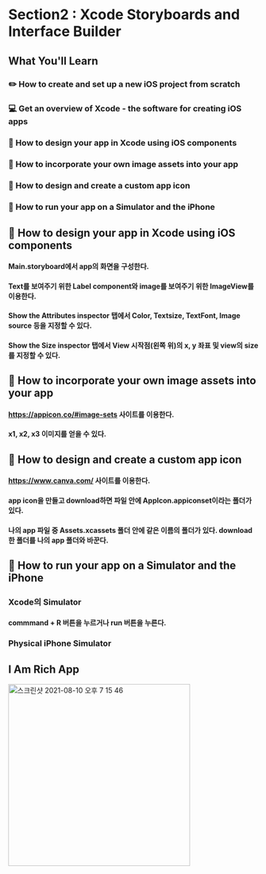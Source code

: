 # Section2 : Xcode Storyboards and Interface Builder
## What You'll Learn
### ✏️ How to create and set up a new iOS project from scratch
### 💻 Get an overview of Xcode - the software for creating iOS apps
### 🎨 How to design your app in Xcode using iOS components
### 🌃 How to incorporate your own image assets into your app
### 📱 How to design and create a custom app icon
### 🤳 How to run your app on a Simulator and the iPhone
### 
## 🎨 How to design your app in Xcode using iOS components
#### Main.storyboard에서 app의 화면을 구성한다.
#### Text를 보여주기 위한 Label component와 image를 보여주기 위한 ImageView를 이용한다.
#### Show the Attributes inspector 탭에서 Color, Textsize, TextFont, Image source 등을 지정할 수 있다.
#### Show the Size inspector 탭에서 View 시작점(왼쪽 위)의 x, y 좌표 및 view의 size를 지정할 수 있다.
### 
## 🌃 How to incorporate your own image assets into your app
#### https://appicon.co/#image-sets 사이트를 이용한다.
#### x1, x2, x3 이미지를 얻을 수 있다.
### 
## 📱 How to design and create a custom app icon
#### https://www.canva.com/ 사이트를 이용한다.
#### app icon을 만들고 download하면 파일 안에 AppIcon.appiconset이라는 폴더가 있다.
#### 나의 app 파일 중 Assets.xcassets 폴더 안에 같은 이름의 폴더가 있다. download한 폴더를 나의 app 폴더와 바꾼다.
### 
## 🤳 How to run your app on a Simulator and the iPhone
### Xcode의 Simulator
#### commmand + R 버튼을 누르거나 run 버튼을 누른다.
### Physical iPhone Simulator
#### 
### 
## I Am Rich App
<img width="366" alt="스크린샷 2021-08-10 오후 7 15 46" src="https://user-images.githubusercontent.com/87226868/128851868-4425650b-38b2-463b-beae-5a7ef80ebeb5.png">
